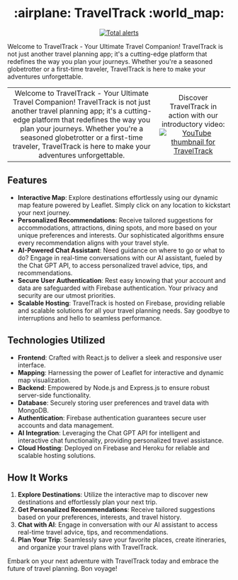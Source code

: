<h1 align="center">
  :airplane: TravelTrack :world_map:
</h1>

<div align="center">

[![Total alerts](https://img.shields.io/lgtm/alerts/g/traveltrack/traveltrack.svg?logo=lgtm&logoWidth=18)](https://lgtm.com/projects/g/traveltrack/traveltrack/alerts/)

</div>
      Welcome to TravelTrack - Your Ultimate Travel Companion! TravelTrack is not just another travel planning app; it's a cutting-edge platform that redefines the way you plan your journeys. Whether you're a seasoned globetrotter or a first-time traveler, TravelTrack is here to make your adventures unforgettable.

<table border="0">
  <tr>
    <td align="center">
Welcome to TravelTrack - Your Ultimate Travel Companion! TravelTrack is not just another travel planning app; it's a cutting-edge platform that redefines the way you plan your journeys. Whether you're a seasoned globetrotter or a first-time traveler, TravelTrack is here to make your adventures unforgettable.
    </td>
    <td align="center">
      Discover TravelTrack in action with our introductory video:
      <!-- Replace 'YOUR_VIDEO_ID' with the ID of your YouTube video -->
      <a href="https://youtu.be/h3n83j6XVLU">
        <img src="http://img.youtube.com/vi/YOUR_VIDEO_ID/0.jpg" alt="YouTube thumbnail for TravelTrack" />
      </a>
    </td>
  </tr>
</table>




## Features

- **Interactive Map**: Explore destinations effortlessly using our dynamic map feature powered by Leaflet. Simply click on any location to kickstart your next journey.
- **Personalized Recommendations**: Receive tailored suggestions for accommodations, attractions, dining spots, and more based on your unique preferences and interests. Our sophisticated algorithms ensure every recommendation aligns with your travel style.
- **AI-Powered Chat Assistant**: Need guidance on where to go or what to do? Engage in real-time conversations with our AI assistant, fueled by the Chat GPT API, to access personalized travel advice, tips, and recommendations.
- **Secure User Authentication**: Rest easy knowing that your account and data are safeguarded with Firebase authentication. Your privacy and security are our utmost priorities.
- **Scalable Hosting**: TravelTrack is hosted on Firebase, providing reliable and scalable solutions for all your travel planning needs. Say goodbye to interruptions and hello to seamless performance.

## Technologies Utilized

- **Frontend**: Crafted with React.js to deliver a sleek and responsive user interface.
- **Mapping**: Harnessing the power of Leaflet for interactive and dynamic map visualization.
- **Backend**: Empowered by Node.js and Express.js to ensure robust server-side functionality.
- **Database**: Securely storing user preferences and travel data with MongoDB.
- **Authentication**: Firebase authentication guarantees secure user accounts and data management.
- **AI Integration**: Leveraging the Chat GPT API for intelligent and interactive chat functionality, providing personalized travel assistance.
- **Cloud Hosting**: Deployed on Firebase and Heroku for reliable and scalable hosting solutions.

## How It Works

1. **Explore Destinations**: Utilize the interactive map to discover new destinations and effortlessly plan your next trip.
2. **Get Personalized Recommendations**: Receive tailored suggestions based on your preferences, interests, and travel history.
3. **Chat with AI**: Engage in conversation with our AI assistant to access real-time travel advice, tips, and recommendations.
4. **Plan Your Trip**: Seamlessly save your favorite places, create itineraries, and organize your travel plans with TravelTrack.

Embark on your next adventure with TravelTrack today and embrace the future of travel planning. Bon voyage!

